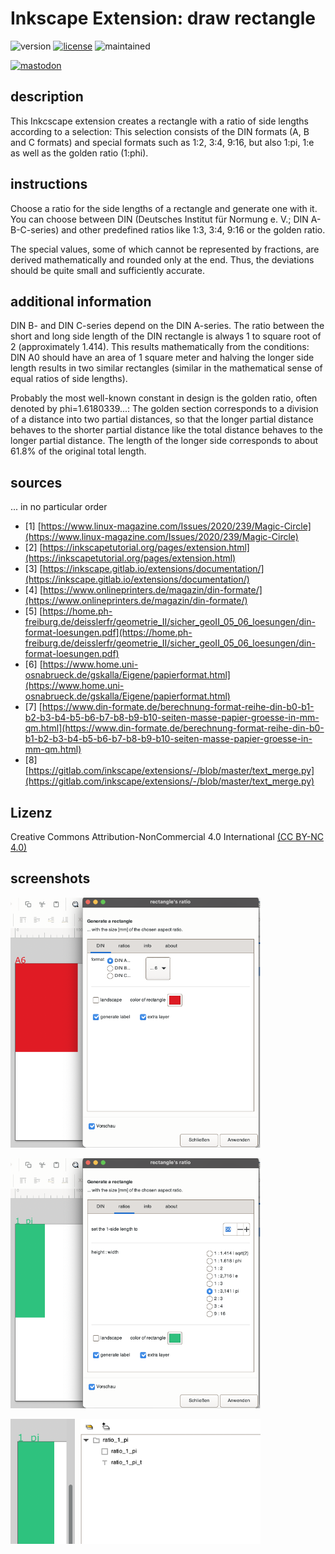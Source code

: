 # Inkscape Extension: draw rectangle
![version](https://img.shields.io/badge/version-1.0-blue) [![license](https://img.shields.io/badge/license-CC%20BY--NC%204.0-green)](https://creativecommons.org/licenses/by-nc/4.0/) ![maintained](https://img.shields.io/badge/maintained%3F-yes-lightgreen?style=flat)

[![mastodon](https://img.shields.io/badge/@MrDoubleH-1DA1F2?style=flat&logo=Mastodon&logoColor=white)](https://mastodon.social/@MrDblH)

## description
This Inkcscape extension creates a rectangle with a ratio of side lengths according to a selection: This selection consists of the DIN formats (A, B and C formats) and special formats such as 1:2, 3:4, 9:16, but also 1:pi, 1:e as well as the golden ratio (1:phi).


## instructions
Choose a ratio for the side lengths of a rectangle and generate one with it. You can choose between DIN (Deutsches Institut für Normung e. V.; DIN A-B-C-series) and other predefined ratios like 1:3, 3:4, 9:16 or the golden ratio.

The special values, some of which cannot be represented by fractions, are derived mathematically and rounded only at the end. Thus, the deviations should be quite small and sufficiently accurate.


## additional information
DIN B- and DIN C-series depend on the DIN A-series. The ratio between the short and long side length of the DIN rectangle is always 1 to square root of 2 (approximately 1.414). This results mathematically from the conditions: DIN A0 should have an area of 1 square meter and halving the longer side length results in two similar rectangles (similar in the mathematical sense of equal ratios of side lengths).

Probably the most well-known constant in design is the golden ratio, often denoted by phi=1.6180339...: The golden section corresponds to a division of a distance into two partial distances, so that the longer partial distance behaves to the shorter partial distance like the total distance behaves to the longer partial distance. The length of the longer side corresponds to about 61.8% of the original total length.


## sources
... in no particular order
- [1] [https://www.linux-magazine.com/Issues/2020/239/Magic-Circle](https://www.linux-magazine.com/Issues/2020/239/Magic-Circle)
- [2] [https://inkscapetutorial.org/pages/extension.html](https://inkscapetutorial.org/pages/extension.html)
- [3] [https://inkscape.gitlab.io/extensions/documentation/](https://inkscape.gitlab.io/extensions/documentation/)
- [4] [https://www.onlineprinters.de/magazin/din-formate/](https://www.onlineprinters.de/magazin/din-formate/)
- [5] [https://home.ph-freiburg.de/deisslerfr/geometrie_II/sicher_geoII_05_06_loesungen/din-format-loesungen.pdf](https://home.ph-freiburg.de/deisslerfr/geometrie_II/sicher_geoII_05_06_loesungen/din-format-loesungen.pdf)
- [6] [https://www.home.uni-osnabrueck.de/gskalla/Eigene/papierformat.html](https://www.home.uni-osnabrueck.de/gskalla/Eigene/papierformat.html)
- [7] [https://www.din-formate.de/berechnung-format-reihe-din-b0-b1-b2-b3-b4-b5-b6-b7-b8-b9-b10-seiten-masse-papier-groesse-in-mm-qm.html](https://www.din-formate.de/berechnung-format-reihe-din-b0-b1-b2-b3-b4-b5-b6-b7-b8-b9-b10-seiten-masse-papier-groesse-in-mm-qm.html)
- [8] [https://gitlab.com/inkscape/extensions/-/blob/master/text_merge.py](https://gitlab.com/inkscape/extensions/-/blob/master/text_merge.py)


## Lizenz
Creative Commons Attribution-NonCommercial 4.0 International [(CC BY-NC 4.0) ](https://creativecommons.org/licenses/by-nc/4.0/)

## screenshots
![DIN-ratios](img/s_img1.png)

![special-ratios](img/s_img2.png)

![named layers](img/s_img3.png)